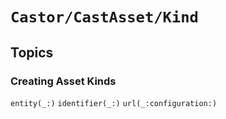 # ``Castor/CastAsset/Kind``

## Topics

### Creating Asset Kinds

``entity(_:)``
``identifier(_:)``
``url(_:configuration:)``
